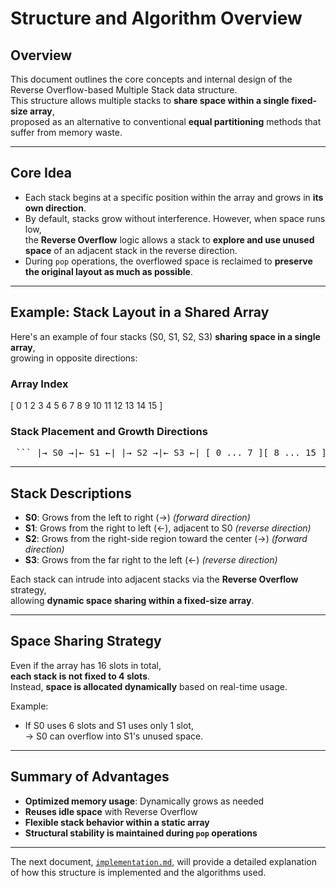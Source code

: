 # Structure and Algorithm Overview

## Overview

This document outlines the core concepts and internal design of the Reverse Overflow-based Multiple Stack data structure.  
This structure allows multiple stacks to **share space within a single fixed-size array**,  
proposed as an alternative to conventional **equal partitioning** methods that suffer from memory waste.

---

## Core Idea

- Each stack begins at a specific position within the array and grows in **its own direction**.
- By default, stacks grow without interference. However, when space runs low,  
  the **Reverse Overflow** logic allows a stack to **explore and use unused space** of an adjacent stack in the reverse direction.
- During `pop` operations, the overflowed space is reclaimed to **preserve the original layout as much as possible**.

---

## Example: Stack Layout in a Shared Array

Here's an example of four stacks (S0, S1, S2, S3) **sharing space in a single array**,  
growing in opposite directions:

### Array Index

[ 0 1 2 3 4 5 6 7 8 9 10 11 12 13 14 15 ]

### Stack Placement and Growth Directions

<pre> ``` |→ S0 →|← S1 ←| |→ S2 →|← S3 ←| [ 0 ... 7 ][ 8 ... 15 ] ``` </pre>

---

## Stack Descriptions

- **S0**: Grows from the left to right (→) *(forward direction)*  
- **S1**: Grows from the right to left (←), adjacent to S0 *(reverse direction)*  
- **S2**: Grows from the right-side region toward the center (→) *(forward direction)*  
- **S3**: Grows from the far right to the left (←) *(reverse direction)*  

Each stack can intrude into adjacent stacks via the **Reverse Overflow** strategy,  
allowing **dynamic space sharing within a fixed-size array**.

---

## Space Sharing Strategy

Even if the array has 16 slots in total,  
**each stack is not fixed to 4 slots**.  
Instead, **space is allocated dynamically** based on real-time usage.

Example:  
- If S0 uses 6 slots and S1 uses only 1 slot,  
  → S0 can overflow into S1's unused space.

---

## Summary of Advantages

- **Optimized memory usage**: Dynamically grows as needed  
- **Reuses idle space** with Reverse Overflow  
- **Flexible stack behavior within a static array**  
- **Structural stability is maintained during `pop` operations**

---

The next document, [`implementation.md`](./implementation.md), will provide a detailed explanation  
of how this structure is implemented and the algorithms used.

